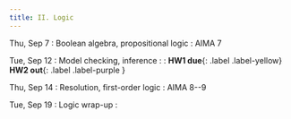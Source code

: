 ```yaml
---
title: II. Logic
---
```


Thu, Sep 7
: Boolean algebra, propositional logic
  : AIMA 7

Tue, Sep 12
: Model checking, inference
  : 
: **HW1 due**{: .label .label-yellow} **HW2 out**{: .label .label-purple }

Thu, Sep 14
: Resolution, first-order logic
  : AIMA 8--9

Tue, Sep 19
: Logic wrap-up
  : 

